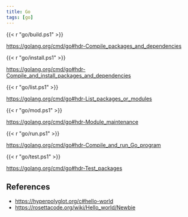 ```yaml
---
title: Go
tags: [go]
---
```


{{< r "go/build.ps1" >}}

<https://golang.org/cmd/go#hdr-Compile_packages_and_dependencies>

{{< r "go/install.ps1" >}}

<https://golang.org/cmd/go#hdr-Compile_and_install_packages_and_dependencies>

{{< r "go/list.ps1" >}}

<https://golang.org/cmd/go#hdr-List_packages_or_modules>

{{< r "go/mod.ps1" >}}

<https://golang.org/cmd/go#hdr-Module_maintenance>

{{< r "go/run.ps1" >}}

<https://golang.org/cmd/go#hdr-Compile_and_run_Go_program>

{{< r "go/test.ps1" >}}

<https://golang.org/cmd/go#hdr-Test_packages>

## References

- <https://hyperpolyglot.org/c#hello-world>
- <https://rosettacode.org/wiki/Hello_world/Newbie>
